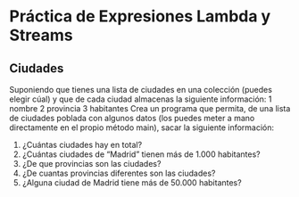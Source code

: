 # Práctica de Expresiones Lambda y Streams
## Ciudades

Suponiendo que tienes una lista de ciudades en una colección (puedes elegir cúal) y que de cada ciudad almacenas la siguiente 
información:
1 nombre
2 provincia
3 habitantes
Crea un programa que permita, de una lista de ciudades poblada con algunos datos (los puedes meter a mano directamente en el 
propio método main), sacar la siguiente información:
1. ¿Cuántas ciudades hay en total?
2. ¿Cuántas ciudades de “Madrid” tienen más de 1.000 habitantes?
3. ¿De que provincias son las ciudades?
4. ¿De cuantas provincias diferentes son las ciudades?
5. ¿Alguna ciudad de Madrid tiene más de 50.000 habitantes?
